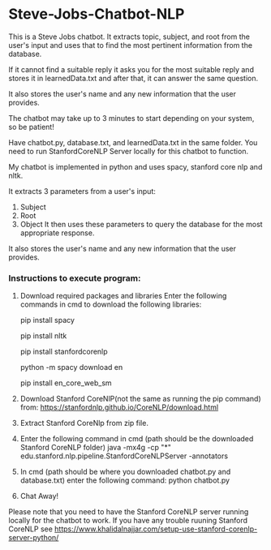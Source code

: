 # Steve-Jobs-Chatbot-NLP
This is a Steve Jobs chatbot. It extracts topic, subject, and root from the user's input and uses that to find the most pertinent information from the database.

If it cannot find a suitable reply it asks you for the most suitable reply and stores it in learnedData.txt and after that, it can answer the same question.

It also stores the user's name and any new information that the user provides.

The chatbot may take up to 3 minutes to start depending on your system, so be patient!

Have chatbot.py, database.txt, and learnedData.txt in the same folder.
You need to run StanfordCoreNLP Server locally for this chatbot to function.

My chatbot is implemented in python and uses spacy, stanford core nlp and nltk.

It extracts 3 parameters from a user's input:
1. Subject
2. Root
3. Object
It then uses these parameters to query the database for the most appropriate response.

It also stores the user's name and any new information that the user provides.

### Instructions to execute program:

1. Download required packages and libraries
	Enter the following commands in cmd to download the following libraries:
	
	pip install spacy
	
	pip install nltk
	
	pip install stanfordcorenlp
	
	python -m spacy download en
	
	pip install en_core_web_sm

2. Download Stanford CoreNlP(not the same as running the pip command) from: https://stanfordnlp.github.io/CoreNLP/download.html

3. Extract Stanford CoreNlp from zip file.

4. Enter the following command in cmd (path should be the downloaded Stanford CoreNLP folder)
	java -mx4g -cp "*" edu.stanford.nlp.pipeline.StanfordCoreNLPServer -annotators

5. In cmd (path should be where you downloaded chatbot.py and database.txt) enter the following command:
	python chatbot.py

6. Chat Away!	

Please note that you need to have the Stanford CoreNLP server running locally for the chatbot to work.
If you have any trouble ruuning Stanford CoreNLP see https://www.khalidalnajjar.com/setup-use-stanford-corenlp-server-python/


